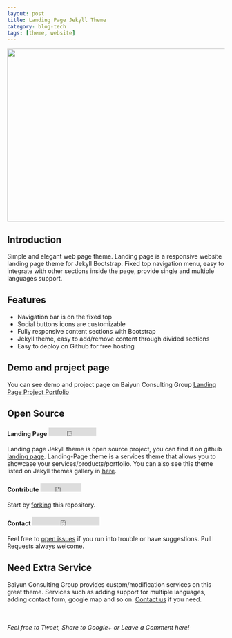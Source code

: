 ```yaml
---
layout: post
title: Landing Page Jekyll Theme
category: blog-tech
tags: [theme, website]
---
```


<img src="https://raw.githubusercontent.com/BaiyunGroup/landing-page-theme/master/img/screenshot.png" width="640px" height="400px" />

## Introduction
Simple and elegant web page theme. Landing page is a responsive website landing page theme for Jekyll Bootstrap. Fixed top navigation menu, easy to integrate with other sections inside the page, provide single and multiple languages support.

## Features
- Navigation bar is on the fixed top
- Social buttons icons are customizable
- Fully responsive content sections with Bootstrap
- Jekyll theme, easy to add/remove content through divided sections
- Easy to deploy on Github for free hosting

## Demo and project page
You can see demo and project page on Baiyun Consulting Group [Landing Page Project Portfolio](http://www.baiyunconsulting.com/portfolio-landpage.html)

## Open Source

#### Landing Page <iframe src="http://ghbtns.com/github-btn.html?user=swcool&repo=landing-page-theme&type=watch&count=true" allowtransparency="true" frameborder="0" scrolling="0" width="110" height="20"></iframe>
Landing page Jekyll theme is open source project, you can find it on github [landing page](https://github.com/swcool/landing-page-theme). Landing-Page theme is a services theme that allows you to showcase your services/products/portfolio. You can also see this theme listed on Jekyll themes gallery in [here](http://jekyllthemes.org/themes/landing-page/).

#### Contribute <iframe src="http://ghbtns.com/github-btn.html?user=swcool&repo=landing-page-theme&type=fork&count=true" allowtransparency="true" frameborder="0" scrolling="0" width="95" height="20"></iframe> 
Start by [forking](https://github.com/swcool/landing-page-theme/fork) this repository. 

#### Contact <iframe src="http://ghbtns.com/github-btn.html?user=swcool&type=follow" allowtransparency="true" frameborder="0" scrolling="0" width="156" height="20"></iframe>
Feel free to [open issues](https://github.com/swcool/landing-page-theme/issues/new) if you run into trouble or have suggestions.
Pull Requests always welcome.

## Need Extra Service
Baiyun Consulting Group provides custom/modification services on this great theme. Services such as adding support for multiple languages, adding contact form, google map and so on. [Contact us](http://www.baiyunconsulting.com/contact.html#contact) if you need.

<br/><br/>
_Feel free to Tweet, Share to Google+ or Leave a Comment here!_

